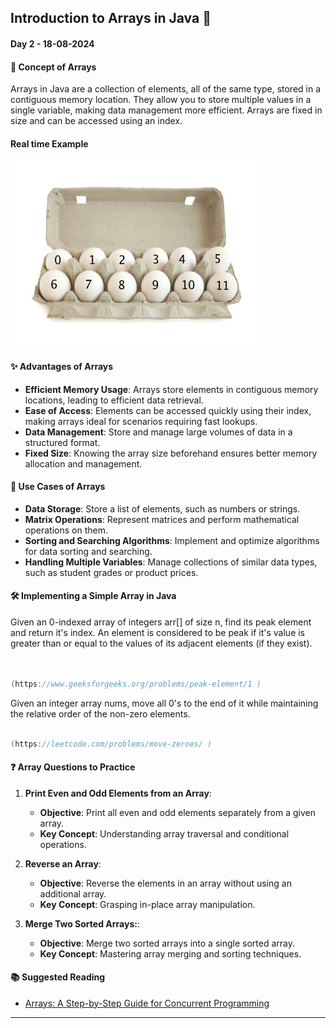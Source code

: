 ## Introduction to Arrays in Java 🚀

#### Day 2 - 18-08-2024

#### **📖 Concept of Arrays**

Arrays in Java are a collection of elements, all of the same type, stored in a contiguous memory location. They allow you to store multiple values in a single variable, making data management more efficient. Arrays are fixed in size and can be accessed using an index.

#### **Real time Example**
![Input](/images/Array.png)


#### **✨ Advantages of Arrays**

- **Efficient Memory Usage**: Arrays store elements in contiguous memory locations, leading to efficient data retrieval.
- **Ease of Access**: Elements can be accessed quickly using their index, making arrays ideal for scenarios requiring fast lookups.
- **Data Management**: Store and manage large volumes of data in a structured format.
- **Fixed Size**: Knowing the array size beforehand ensures better memory allocation and management.

#### **🌟 Use Cases of Arrays**

- **Data Storage**: Store a list of elements, such as numbers or strings.
- **Matrix Operations**:  Represent matrices and perform mathematical operations on them.
- **Sorting and Searching Algorithms**: Implement and optimize algorithms for data sorting and searching.
- **Handling Multiple Variables**: Manage collections of similar data types, such as student grades or product prices.


#### **🛠️ Implementing a Simple Array in Java**

Given an 0-indexed array of integers arr[] of size n, find its peak element and return it's index. An element is considered to be peak if it's value is greater than or equal to the values of its adjacent elements (if they exist).

```java


(https://www.geeksforgeeks.org/problems/peak-element/1 )
```
Given an integer array nums, move all 0's to the end of it while maintaining the relative order of the non-zero elements.
```java

(https://leetcode.com/problems/move-zeroes/ )
```


#### **❓ Array Questions to Practice**

1. **Print Even and Odd Elements from an Array**:

   - **Objective**: Print all even and odd elements separately from a given array.
   - **Key Concept**: Understanding array traversal and conditional operations.

2. **Reverse an Array**:

   - **Objective**: Reverse the elements in an array without using an additional array.
   - **Key Concept**: Grasping in-place array manipulation.

3. **Merge Two Sorted Arrays:**:
   - **Objective**: Merge two sorted arrays into a single sorted array.
   - **Key Concept**: Mastering array merging and sorting techniques.

#### **📚 Suggested Reading**

- [Arrays: A Step-by-Step Guide for Concurrent Programming](https://www.geeksforgeeks.org/array-data-structure-guide/#types-of-array-data-structures )

---
